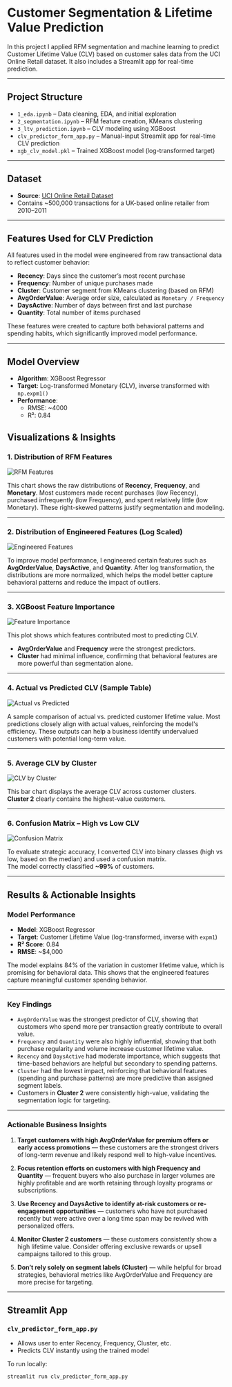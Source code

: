 # Customer Segmentation & Lifetime Value Prediction

In this project I applied RFM segmentation and machine learning to predict Customer Lifetime Value (CLV) based on customer sales data from the UCI Online Retail dataset. It also includes a Streamlit app for real-time prediction.

---

## Project Structure

- `1_eda.ipynb` – Data cleaning, EDA, and initial exploration  
- `2_segmentation.ipynb` – RFM feature creation, KMeans clustering  
- `3_ltv_prediction.ipynb` – CLV modeling using XGBoost  
- `clv_predictor_form_app.py` – Manual-input Streamlit app for real-time CLV prediction  
- `xgb_clv_model.pkl` – Trained XGBoost model (log-transformed target)

---

## Dataset

- **Source**: [UCI Online Retail Dataset](https://archive.ics.uci.edu/ml/datasets/online+retail)  
- Contains ~500,000 transactions for a UK-based online retailer from 2010–2011

---

## Features Used for CLV Prediction

All features used in the model were engineered from raw transactional data to reflect customer behavior:

- **Recency**: Days since the customer’s most recent purchase
- **Frequency**: Number of unique purchases made
- **Cluster**: Customer segment from KMeans clustering (based on RFM)
- **AvgOrderValue**: Average order size, calculated as `Monetary / Frequency`
- **DaysActive**: Number of days between first and last purchase
- **Quantity**: Total number of items purchased

These features were created to capture both behavioral patterns and spending habits, which significantly improved model performance.

---

## Model Overview

- **Algorithm**: XGBoost Regressor  
- **Target**: Log-transformed Monetary (CLV), inverse transformed with `np.expm1()`  
- **Performance**:  
  - RMSE: ~4000  
  - R²: 0.84
    
## Visualizations & Insights

### 1. Distribution of RFM Features
![RFM Features](plots/RFMdist.JPG)

This chart shows the raw distributions of **Recency**, **Frequency**, and **Monetary**. Most customers made recent purchases (low Recency), purchased infrequently (low Frequency), and spent relatively little (low Monetary). These right-skewed patterns justify segmentation and modeling.

---

### 2. Distribution of Engineered Features (Log Scaled)
![Engineered Features](plots/EngineeredFeatureLog.png)

To improve model performance, I engineered certain features such as **AvgOrderValue**, **DaysActive**, and **Quantity**. After log transformation, the distributions are more normalized, which helps the model better capture behavioral patterns and reduce the impact of outliers.

---

### 3. XGBoost Feature Importance
![Feature Importance](plots/FeatureImportance.JPG)

This plot shows which features contributed most to predicting CLV.  
- **AvgOrderValue** and **Frequency** were the strongest predictors.  
- **Cluster** had minimal influence, confirming that behavioral features are more powerful than segmentation alone.

---

### 4. Actual vs Predicted CLV (Sample Table)
![Actual vs Predicted](plots/ActualVsPredicted.JPG)

A sample comparison of actual vs. predicted customer lifetime value. Most predictions closely align with actual values, reinforcing the model's efficiency. These outputs can help a business identify undervalued customers with potential long-term value.

---

### 5. Average CLV by Cluster
![CLV by Cluster](plots/AvgCLVbyCluster.JPG)

This bar chart displays the average CLV across customer clusters.  
**Cluster 2** clearly contains the highest-value customers.

---

### 6. Confusion Matrix – High vs Low CLV
![Confusion Matrix](plots/HighLowCM.JPG)

To evaluate strategic accuracy, I converted CLV into binary classes (high vs low, based on the median) and used a confusion matrix.  
The model correctly classified **~99%** of customers.

---

## Results & Actionable Insights

### Model Performance

- **Model**: XGBoost Regressor  
- **Target**: Customer Lifetime Value (log-transformed, inverse with `expm1`)  
- **R² Score**: 0.84  
- **RMSE**: ~$4,000  

The model explains 84% of the variation in customer lifetime value, which is promising for behavioral data. This shows that the engineered features capture meaningful customer spending behavior.

---

### Key Findings

- `AvgOrderValue` was the strongest predictor of CLV, showing that customers who spend more per transaction greatly contribute to overall value.
- `Frequency` and `Quantity` were also highly influential, showing that both purchase regularity and volume increase customer lifetime value.
- `Recency` and `DaysActive` had moderate importance, which suggests that time-based behaviors are helpful but secondary to spending patterns.
- `Cluster` had the lowest impact, reinforcing that behavioral features (spending and purchase patterns) are more predictive than assigned segment labels.
- Customers in **Cluster 2** were consistently high-value, validating the segmentation logic for targeting.

---

### Actionable Business Insights

1. **Target customers with high AvgOrderValue for premium offers or early access promotions** — these customers are the strongest drivers of long-term revenue and likely respond well to high-value incentives.

2. **Focus retention efforts on customers with high Frequency and Quantity** — frequent buyers who also purchase in larger volumes are highly profitable and are worth retaining through loyalty programs or subscriptions.

3. **Use Recency and DaysActive to identify at-risk customers or re-engagement opportunities** — customers who have not purchased recently but were active over a long time span may be revived with personalized offers.

4. **Monitor Cluster 2 customers** — these customers consistently show a high lifetime value. Consider offering exclusive rewards or upsell campaigns tailored to this group.

5. **Don’t rely solely on segment labels (Cluster)** — while helpful for broad strategies, behavioral metrics like AvgOrderValue and Frequency are more precise for targeting.

---

## Streamlit App

### `clv_predictor_form_app.py`
- Allows user to enter Recency, Frequency, Cluster, etc.  
- Predicts CLV instantly using the trained model  

To run locally:
```bash
streamlit run clv_predictor_form_app.py
